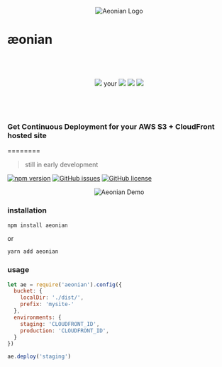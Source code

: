 <p align="center">
  <img src="https://github.com/acidjazz/aeonian/raw/master/media/ae.png" alt="Aeonian Logo"/>
</p>

# æonian

<p align="center">
  <img src="https://github.com/acidjazz/aeonian/raw/master/media/automate.png"/>
  <span style="line-height: 128px;"> your </span>
  <img src="https://github.com/acidjazz/aeonian/raw/master/media/s3.png"/>
  <img src="https://github.com/acidjazz/aeonian/raw/master/media/plus.png"/>
  <img src="https://github.com/acidjazz/aeonian/raw/master/media/cf.png"/>
</p>

### Get Continuous Deployment for your AWS S3 + CloudFront hosted site 
========
> still in early development

[![npm version](https://badge.fury.io/js/aeonian.svg)](https://badge.fury.io/js/aeonian)
[![GitHub issues](https://img.shields.io/github/issues/acidjazz/aeonian.svg)](https://github.com/acidjazz/aeonian/issues)
[![GitHub license](https://img.shields.io/badge/license-Apache%202-blue.svg)](https://raw.githubusercontent.com/acidjazz/aeonian/master/license)

<p align="center">
 <img src="https://github.com/acidjazz/aeonian/raw/master/demo.gif" alt="Aeonian Demo"/>
</p>

### installation
```bash
npm install aeonian
```
or
```bash
yarn add aeonian
```
###  usage
```javascript
let ae = require('aeonian').config({
  bucket: {
    localDir: './dist/',
    prefix: 'mysite-'
  },
  environments: {
    staging: 'CLOUDFRONT_ID',
    production: 'CLOUDFRONT_ID',
  }
})

ae.deploy('staging')
```
